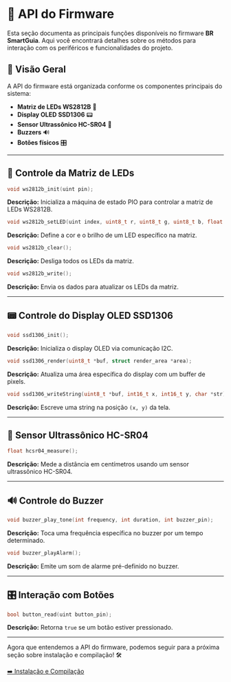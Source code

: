 # 🔌 API do Firmware

Esta seção documenta as principais funções disponíveis no firmware **BR SmartGuia**. Aqui você encontrará detalhes sobre os métodos para interação com os periféricos e funcionalidades do projeto.

## 📜 Visão Geral

A API do firmware está organizada conforme os componentes principais do sistema:

- **Matriz de LEDs WS2812B** 🎨
- **Display OLED SSD1306** 📟
- **Sensor Ultrassônico HC-SR04** 📡
- **Buzzers** 🔊
- **Botões físicos** 🎛️

---

## 🎨 Controle da Matriz de LEDs

```c
void ws2812b_init(uint pin);
```
**Descrição:** Inicializa a máquina de estado PIO para controlar a matriz de LEDs WS2812B.

```c
void ws2812b_setLED(uint index, uint8_t r, uint8_t g, uint8_t b, float brightness);
```
**Descrição:** Define a cor e o brilho de um LED específico na matriz.

```c
void ws2812b_clear();
```
**Descrição:** Desliga todos os LEDs da matriz.

```c
void ws2812b_write();
```
**Descrição:** Envia os dados para atualizar os LEDs da matriz.

---

## 📟 Controle do Display OLED SSD1306

```c
void ssd1306_init();
```
**Descrição:** Inicializa o display OLED via comunicação I2C.

```c
void ssd1306_render(uint8_t *buf, struct render_area *area);
```
**Descrição:** Atualiza uma área específica do display com um buffer de pixels.

```c
void ssd1306_writeString(uint8_t *buf, int16_t x, int16_t y, char *str);
```
**Descrição:** Escreve uma string na posição `(x, y)` da tela.

---

## 📡 Sensor Ultrassônico HC-SR04

```c
float hcsr04_measure();
```
**Descrição:** Mede a distância em centímetros usando um sensor ultrassônico HC-SR04.

---

## 🔊 Controle do Buzzer

```c
void buzzer_play_tone(int frequency, int duration, int buzzer_pin);
```
**Descrição:** Toca uma frequência específica no buzzer por um tempo determinado.

```c
void buzzer_playAlarm();
```
**Descrição:** Emite um som de alarme pré-definido no buzzer.

---

## 🎛️ Interação com Botões

```c
bool button_read(uint button_pin);
```
**Descrição:** Retorna `true` se um botão estiver pressionado.

---

Agora que entendemos a API do firmware, podemos seguir para a próxima seção sobre instalação e compilação! 🛠️

[➡️ Instalação e Compilação](instalacao.md)

